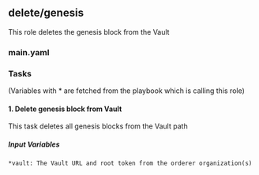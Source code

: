 [//]: # (##############################################################################################)
[//]: # (Copyright Accenture. All Rights Reserved.)
[//]: # (SPDX-License-Identifier: Apache-2.0)
[//]: # (##############################################################################################)

## delete/genesis
This role deletes the genesis block from the Vault
### main.yaml
### Tasks
(Variables with * are fetched from the playbook which is calling this role)
#### 1. Delete genesis block from Vault
This task deletes all genesis blocks from the Vault path
##### Input Variables

    *vault: The Vault URL and root token from the orderer organization(s)